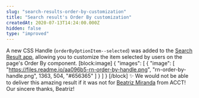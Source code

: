 ```yaml
---
slug: "search-results-order-by-customization"
title: "Search result's Order By customization"
createdAt: 2020-07-13T14:24:00.000Z
hidden: false
type: "improved"
---
```


A new CSS Handle (`orderByOptionItem--selected`) was added to the [Search Result app](https://vtex.io/docs/components/all/vtex.search-result/), allowing you to customize the item selected by users on the page's Order By component. 
[block:image]
{
  "images": [
    {
      "image": [
        "https://files.readme.io/aa096b5-rn-order-by-handle.png",
        "rn-order-by-handle.png",
        1363,
        504,
        "#656365"
      ]
    }
  ]
}
[/block]
:sparkles: We would not be able to deliver this amazing result if it was not for [Beatriz Miranda](https://github.com/BeatrizMiranda) from ACCT! Our sincere thanks, Beatriz!